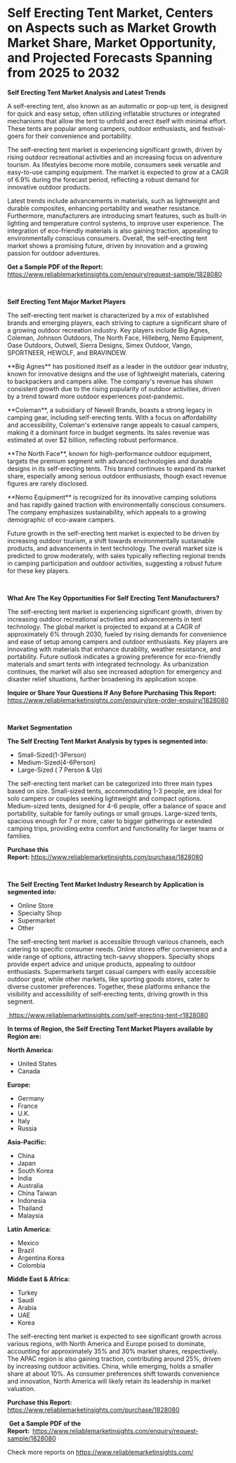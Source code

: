 <p><h1>Self Erecting Tent Market, Centers on Aspects such as Market Growth Market Share, Market Opportunity, and Projected Forecasts Spanning from 2025 to 2032</h1></p><p><strong>Self Erecting Tent Market Analysis and Latest Trends</strong></p>
<p><p>A self-erecting tent, also known as an automatic or pop-up tent, is designed for quick and easy setup, often utilizing inflatable structures or integrated mechanisms that allow the tent to unfold and erect itself with minimal effort. These tents are popular among campers, outdoor enthusiasts, and festival-goers for their convenience and portability.</p><p>The self-erecting tent market is experiencing significant growth, driven by rising outdoor recreational activities and an increasing focus on adventure tourism. As lifestyles become more mobile, consumers seek versatile and easy-to-use camping equipment. The market is expected to grow at a CAGR of 6.9% during the forecast period, reflecting a robust demand for innovative outdoor products. </p><p>Latest trends include advancements in materials, such as lightweight and durable composites, enhancing portability and weather resistance. Furthermore, manufacturers are introducing smart features, such as built-in lighting and temperature control systems, to improve user experience. The integration of eco-friendly materials is also gaining traction, appealing to environmentally conscious consumers. Overall, the self-erecting tent market shows a promising future, driven by innovation and a growing passion for outdoor adventures.</p></p>
<p><strong>Get a Sample PDF of the Report:&nbsp;</strong> <a href="https://www.reliablemarketinsights.com/enquiry/request-sample/1828080?utm_campaign=2246&utm_medium=2&utm_source=Github&utm_content=ia&utm_term=04042025&utm_id=self-erecting-tent">https://www.reliablemarketinsights.com/enquiry/request-sample/1828080</a></p>
<p>&nbsp;</p>
<p><strong>Self Erecting Tent Major Market Players</strong></p>
<p><p>The self-erecting tent market is characterized by a mix of established brands and emerging players, each striving to capture a significant share of a growing outdoor recreation industry. Key players include Big Agnes, Coleman, Johnson Outdoors, The North Face, Hilleberg, Nemo Equipment, Oase Outdoors, Outwell, Sierra Designs, Simex Outdoor, Vango, SPORTNEER, HEWOLF, and BRAVINDEW.</p><p>**Big Agnes** has positioned itself as a leader in the outdoor gear industry, known for innovative designs and the use of lightweight materials, catering to backpackers and campers alike. The company's revenue has shown consistent growth due to the rising popularity of outdoor activities, driven by a trend toward more outdoor experiences post-pandemic.</p><p>**Coleman**, a subsidiary of Newell Brands, boasts a strong legacy in camping gear, including self-erecting tents. With a focus on affordability and accessibility, Coleman's extensive range appeals to casual campers, making it a dominant force in budget segments. Its sales revenue was estimated at over $2 billion, reflecting robust performance.</p><p>**The North Face**, known for high-performance outdoor equipment, targets the premium segment with advanced technologies and durable designs in its self-erecting tents. This brand continues to expand its market share, especially among serious outdoor enthusiasts, though exact revenue figures are rarely disclosed.</p><p>**Nemo Equipment** is recognized for its innovative camping solutions and has rapidly gained traction with environmentally conscious consumers. The company emphasizes sustainability, which appeals to a growing demographic of eco-aware campers.</p><p>Future growth in the self-erecting tent market is expected to be driven by increasing outdoor tourism, a shift towards environmentally sustainable products, and advancements in tent technology. The overall market size is predicted to grow moderately, with sales typically reflecting regional trends in camping participation and outdoor activities, suggesting a robust future for these key players.</p></p>
<p>&nbsp;</p>
<p><strong>What Are The Key Opportunities For Self Erecting Tent Manufacturers?</strong></p>
<p><p>The self-erecting tent market is experiencing significant growth, driven by increasing outdoor recreational activities and advancements in tent technology. The global market is projected to expand at a CAGR of approximately 6% through 2030, fueled by rising demands for convenience and ease of setup among campers and outdoor enthusiasts. Key players are innovating with materials that enhance durability, weather resistance, and portability. Future outlook indicates a growing preference for eco-friendly materials and smart tents with integrated technology. As urbanization continues, the market will also see increased adoption for emergency and disaster relief situations, further broadening its application scope.</p></p>
<p><strong>Inquire or Share Your Questions If Any Before Purchasing This Report:</strong> <a href="https://www.reliablemarketinsights.com/enquiry/pre-order-enquiry/1828080?utm_campaign=2246&utm_medium=2&utm_source=Github&utm_content=ia&utm_term=04042025&utm_id=self-erecting-tent">https://www.reliablemarketinsights.com/enquiry/pre-order-enquiry/1828080</a></p>
<p>&nbsp;</p>
<p><strong>Market Segmentation</strong></p>
<p><strong>The Self Erecting Tent Market Analysis by types is segmented into:</strong></p>
<p><ul><li>Small-Sized(1-3Person)</li><li>Medium-Sized(4-6Person)</li><li>Large-Sized ( 7 Person & Up)</li></ul></p>
<p><p>The self-erecting tent market can be categorized into three main types based on size. Small-sized tents, accommodating 1-3 people, are ideal for solo campers or couples seeking lightweight and compact options. Medium-sized tents, designed for 4-6 people, offer a balance of space and portability, suitable for family outings or small groups. Large-sized tents, spacious enough for 7 or more, cater to bigger gatherings or extended camping trips, providing extra comfort and functionality for larger teams or families.</p></p>
<p><strong>Purchase this Report:&nbsp;</strong><a href="https://www.reliablemarketinsights.com/purchase/1828080?utm_campaign=2246&utm_medium=2&utm_source=Github&utm_content=ia&utm_term=04042025&utm_id=self-erecting-tent">https://www.reliablemarketinsights.com/purchase/1828080</a></p>
<p>&nbsp;</p>
<p><strong>The Self Erecting Tent Market Industry Research by Application is segmented into:</strong></p>
<p><ul><li>Online Store</li><li>Specialty Shop</li><li>Supermarket</li><li>Other</li></ul></p>
<p><p>The self-erecting tent market is accessible through various channels, each catering to specific consumer needs. Online stores offer convenience and a wide range of options, attracting tech-savvy shoppers. Specialty shops provide expert advice and unique products, appealing to outdoor enthusiasts. Supermarkets target casual campers with easily accessible outdoor gear, while other markets, like sporting goods stores, cater to diverse customer preferences. Together, these platforms enhance the visibility and accessibility of self-erecting tents, driving growth in this segment.</p></p>
<p><a href="https://www.reliablemarketinsights.com/self-erecting-tent-r1828080?utm_campaign=2246&utm_medium=2&utm_source=Github&utm_content=ia&utm_term=04042025&utm_id=self-erecting-tent">&nbsp;https://www.reliablemarketinsights.com/self-erecting-tent-r1828080</a></p>
<p><strong>In terms of Region, the Self Erecting Tent Market Players available by Region are:</strong></p>
<p>
    <p> <strong> North America: </strong>
        <ul>
            <li>United States</li>
            <li>Canada</li>
        </ul>
        </p> 
    <p> <strong> Europe: </strong>
        <ul>
            <li>Germany</li>
            <li>France</li>
            <li>U.K.</li>
            <li>Italy</li>
            <li>Russia</li>
        </ul>
        </p> 
    <p> <strong> Asia-Pacific: </strong>
        <ul>
            <li>China</li>
            <li>Japan</li>
            <li>South Korea</li>
            <li>India</li>
            <li>Australia</li>
            <li>China Taiwan</li>
            <li>Indonesia</li>
            <li>Thailand</li>
            <li>Malaysia</li>
        </ul>
        </p> 
    <p> <strong> Latin America: </strong>
        <ul>
            <li>Mexico</li>
            <li>Brazil</li>
            <li>Argentina Korea</li>
            <li>Colombia</li>
        </ul>
        </p> 
    <p> <strong> Middle East & Africa: </strong>
        <ul>
            <li>Turkey</li>
            <li>Saudi</li>
            <li>Arabia</li>
            <li>UAE</li>
            <li>Korea</li>
        </ul>
    </p>
    </p>
<p><p>The self-erecting tent market is expected to see significant growth across various regions, with North America and Europe poised to dominate, accounting for approximately 35% and 30% market shares, respectively. The APAC region is also gaining traction, contributing around 25%, driven by increasing outdoor activities. China, while emerging, holds a smaller share at about 10%. As consumer preferences shift towards convenience and innovation, North America will likely retain its leadership in market valuation.</p></p>
<p><strong>Purchase this Report: </strong><a href="https://www.reliablemarketinsights.com/purchase/1828080?utm_campaign=2246&utm_medium=2&utm_source=Github&utm_content=ia&utm_term=04042025&utm_id=self-erecting-tent">https://www.reliablemarketinsights.com/purchase/1828080</a></p>
<p>&nbsp;<strong>Get a Sample PDF of the Report:&nbsp;&nbsp;</strong><a href="https://www.reliablemarketinsights.com/enquiry/request-sample/1828080?utm_campaign=2246&utm_medium=2&utm_source=Github&utm_content=ia&utm_term=04042025&utm_id=self-erecting-tent">https://www.reliablemarketinsights.com/enquiry/request-sample/1828080</a></p>
<p><strong></strong></p>
<p>Check more reports on <a href="https://www.reliablemarketinsights.com/?utm_campaign=2246&utm_medium=2&utm_source=Github&utm_content=ia&utm_term=04042025&utm_id=self-erecting-tent">https://www.reliablemarketinsights.com/</a></p>